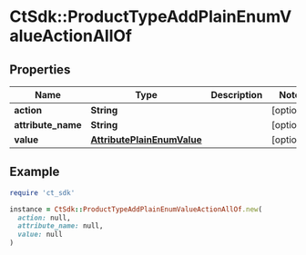 # CtSdk::ProductTypeAddPlainEnumValueActionAllOf

## Properties

| Name | Type | Description | Notes |
| ---- | ---- | ----------- | ----- |
| **action** | **String** |  | [optional] |
| **attribute_name** | **String** |  | [optional] |
| **value** | [**AttributePlainEnumValue**](AttributePlainEnumValue.md) |  | [optional] |

## Example

```ruby
require 'ct_sdk'

instance = CtSdk::ProductTypeAddPlainEnumValueActionAllOf.new(
  action: null,
  attribute_name: null,
  value: null
)
```

